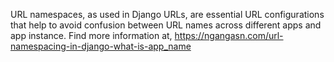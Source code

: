 URL namespaces, as used in Django URLs, are essential URL configurations that help to avoid confusion between URL names across different apps and app instance. Find more information at, https://ngangasn.com/url-namespacing-in-django-what-is-app_name
